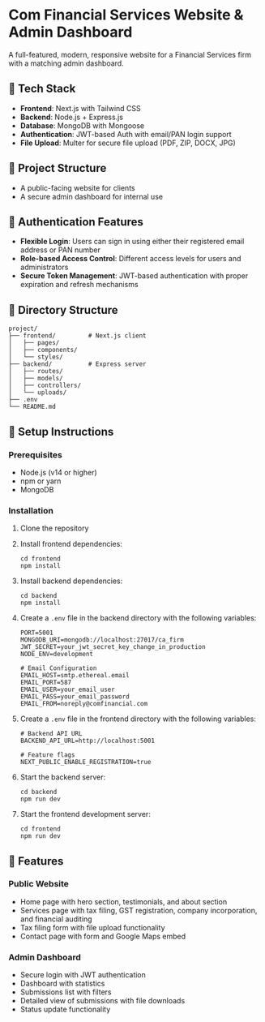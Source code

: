 # Com Financial Services Website & Admin Dashboard

A full-featured, modern, responsive website for a Financial Services firm with a matching admin dashboard.

## 🔧 Tech Stack

- **Frontend**: Next.js with Tailwind CSS
- **Backend**: Node.js + Express.js
- **Database**: MongoDB with Mongoose
- **Authentication**: JWT-based Auth with email/PAN login support
- **File Upload**: Multer for secure file upload (PDF, ZIP, DOCX, JPG)

## 🎯 Project Structure

- A public-facing website for clients
- A secure admin dashboard for internal use

## 🔐 Authentication Features

- **Flexible Login**: Users can sign in using either their registered email address or PAN number
- **Role-based Access Control**: Different access levels for users and administrators
- **Secure Token Management**: JWT-based authentication with proper expiration and refresh mechanisms

## 📂 Directory Structure

```
project/
├── frontend/         # Next.js client
│   ├── pages/
│   ├── components/
│   └── styles/
├── backend/          # Express server
│   ├── routes/
│   ├── models/
│   ├── controllers/
│   └── uploads/
├── .env
└── README.md
```

## 🚀 Setup Instructions

### Prerequisites

- Node.js (v14 or higher)
- npm or yarn
- MongoDB

### Installation

1. Clone the repository

2. Install frontend dependencies:

   ```
   cd frontend
   npm install
   ```

3. Install backend dependencies:

   ```
   cd backend
   npm install
   ```

4. Create a `.env` file in the backend directory with the following variables:

   ```
   PORT=5001
   MONGODB_URI=mongodb://localhost:27017/ca_firm
   JWT_SECRET=your_jwt_secret_key_change_in_production
   NODE_ENV=development

   # Email Configuration
   EMAIL_HOST=smtp.ethereal.email
   EMAIL_PORT=587
   EMAIL_USER=your_email_user
   EMAIL_PASS=your_email_password
   EMAIL_FROM=noreply@comfinancial.com
   ```

5. Create a `.env` file in the frontend directory with the following variables:

   ```
   # Backend API URL
   BACKEND_API_URL=http://localhost:5001

   # Feature flags
   NEXT_PUBLIC_ENABLE_REGISTRATION=true
   ```

6. Start the backend server:

   ```
   cd backend
   npm run dev
   ```

7. Start the frontend development server:

   ```
   cd frontend
   npm run dev
   ```

## 📱 Features

### Public Website

- Home page with hero section, testimonials, and about section
- Services page with tax filing, GST registration, company incorporation, and financial auditing
- Tax filing form with file upload functionality
- Contact page with form and Google Maps embed

### Admin Dashboard

- Secure login with JWT authentication
- Dashboard with statistics
- Submissions list with filters
- Detailed view of submissions with file downloads
- Status update functionality
